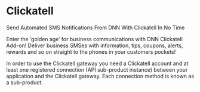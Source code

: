 # Clickatell

Send Automated SMS Notifications From DNN With Clickatell In No Time

Enter the ‘golden age’ for business communications with DNN Clickatell Add-on! Deliver business SMSes with information, tips, coupons, alerts, rewards and so on straight to the phones in your customers pockets!

In order to use the Clickatell gateway you need a Clickatell account and at least one registered connection (API sub-product instance) between your application and the Clickatell gateway. Each connection method is known as a sub-product. 